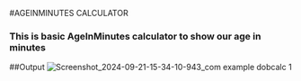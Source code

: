 #AGEINMINUTES CALCULATOR
### This is basic AgeInMinutes calculator to show our age in minutes
##Output
![Screenshot_2024-09-21-15-34-10-943_com example dobcalc 1](https://github.com/user-attachments/assets/f5e02a2a-ff06-4d50-8821-5d146ffbe82f)
